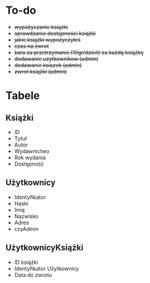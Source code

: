 # To-do
- ~~wypożyczanie książki~~
- ~~sprawdzanie dostępności książki~~
- ~~jakie książki wypożyczyłeś~~
- ~~czas na zwrot~~
- ~~kara za przetrzymanie (10gr/dzień) za każdą książkę~~
- ~~dodawanie uzytkownikow (admin)~~
- ~~dodawanie ksiazek (admin)~~
- ~~zwrot książki (admin)~~


# Tabele
## Książki
- ID
- Tytuł
- Autor
- Wydawnictwo
- Rok wydania
- Dostępność

## Użytkownicy
- Identyfikator
- Hasło
- Imię
- Nazwisko
- Adres
- czyAdmin

## UżytkownicyKsiążki
- ID książki
- Identyfikator Użytkownicy
- Data do zwrotu
